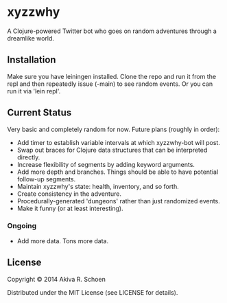 # xyzzwhy

A Clojure-powered Twitter bot who goes on random adventures through a
dreamlike world. 

## Installation

Make sure you have leiningen installed. Clone the repo and run it from the
repl and then repeatedly issue (-main) to see random events. Or you can run it via 'lein repl'.

## Current Status

Very basic and completely random for now. Future plans (roughly in order):

- Add timer to establish variable intervals at which xyzzwhy-bot will post.
- Swap out braces for Clojure data structures that can be interpreted directly.
- Increase flexibility of segments by adding keyword arguments.
- Add more depth and branches. Things should be able to have potential follow-up segments.
- Maintain xyzzwhy's state: health, inventory, and so forth.
- Create consistency in the adventure.
- Procedurally-generated 'dungeons' rather than just randomized events.
- Make it funny (or at least interesting).

### Ongoing

- Add more data. Tons more data.

## License

Copyright © 2014 Akiva R. Schoen

Distributed under the MIT License (see LICENSE for details).
